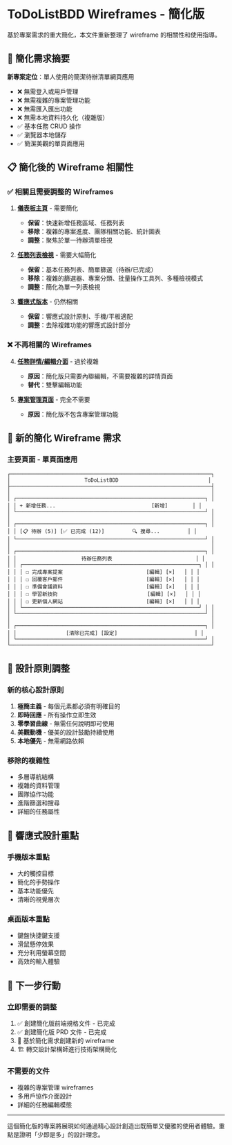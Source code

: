 # ToDoListBDD Wireframes - 簡化版

基於專案需求的重大簡化，本文件重新整理了 wireframe 的相關性和使用指導。

## 🎯 簡化需求摘要

**新專案定位**：單人使用的簡潔待辦清單網頁應用
- ❌ 無需登入或用戶管理
- ❌ 無需複雜的專案管理功能  
- ❌ 無需匯入匯出功能
- ❌ 無需本地資料持久化（複雜版）
- ✅ 基本任務 CRUD 操作
- ✅ 瀏覽器本地儲存
- ✅ 簡潔美觀的單頁面應用

## 📋 簡化後的 Wireframe 相關性

### ✅ 相關且需要調整的 Wireframes

1. **[儀表板主頁](./dashboard-desktop.md)** - 需要簡化
   - **保留**：快速新增任務區域、任務列表
   - **移除**：複雜的專案進度、團隊相關功能、統計圖表
   - **調整**：聚焦於單一待辦清單檢視

2. **[任務列表檢視](./task-list-desktop.md)** - 需要大幅簡化
   - **保留**：基本任務列表、簡單篩選（待辦/已完成）
   - **移除**：複雜的篩選器、專案分類、批量操作工具列、多種檢視模式
   - **調整**：簡化為單一列表檢視

3. **[響應式版本](./responsive-mobile-tablet.md)** - 仍然相關
   - **保留**：響應式設計原則、手機/平板適配
   - **調整**：去除複雜功能的響應式設計部分

### ❌ 不再相關的 Wireframes

4. **[任務詳情/編輯介面](./task-detail-modal.md)** - 過於複雜
   - **原因**：簡化版只需要內聯編輯，不需要複雜的詳情頁面
   - **替代**：雙擊編輯功能

5. **[專案管理頁面](./project-management.md)** - 完全不需要
   - **原因**：簡化版不包含專案管理功能

## 🎨 新的簡化 Wireframe 需求

### 主要頁面 - 單頁面應用

```
┌─────────────────────────────────────────────────────────────────┐
│                        ToDoListBDD                             │
├─────────────────────────────────────────────────────────────────┤
│                                                                 │
│ ┌─────────────────────────────────────────────────────────────┐ │
│ │ + 新增任務...                               [新增]        │ │
│ └─────────────────────────────────────────────────────────────┘ │
│                                                                 │
│ ┌─────────────────────────────────────────────────────────────┐ │
│ │ [📋 待辦 (5)] [✅ 已完成 (12)]         🔍 搜尋...         │ │
│ └─────────────────────────────────────────────────────────────┘ │
│                                                                 │
│ ┌─────────────────────────────────────────────────────────────┐ │
│ │                     待辦任務列表                           │ │
│ │ ┌─────────────────────────────────────────────────────────┐ │ │
│ │ │ ☐ 完成專案提案                           [編輯] [×]   │ │ │
│ │ │ ☐ 回覆客戶郵件                           [編輯] [×]   │ │ │
│ │ │ ☐ 準備會議資料                           [編輯] [×]   │ │ │
│ │ │ ☐ 學習新技術                             [編輯] [×]   │ │ │
│ │ │ ☐ 更新個人網站                           [編輯] [×]   │ │ │
│ │ └─────────────────────────────────────────────────────────┘ │ │
│ └─────────────────────────────────────────────────────────────┘ │
│                                                                 │
│ ┌─────────────────────────────────────────────────────────────┐ │
│ │                [清除已完成] [設定]                         │ │
│ └─────────────────────────────────────────────────────────────┘ │
└─────────────────────────────────────────────────────────────────┘
```

## 🔧 設計原則調整

### 新的核心設計原則
1. **極簡主義** - 每個元素都必須有明確目的
2. **即時回應** - 所有操作立即生效
3. **零學習曲線** - 無需任何說明即可使用
4. **美觀動機** - 優美的設計鼓勵持續使用
5. **本地優先** - 無需網路依賴

### 移除的複雜性
- 多層導航結構
- 複雜的資料管理
- 團隊協作功能
- 進階篩選和搜尋
- 詳細的任務屬性

## 📱 響應式設計重點

### 手機版本重點
- 大的觸控目標
- 簡化的手勢操作
- 基本功能優先
- 清晰的視覺層次

### 桌面版本重點
- 鍵盤快捷鍵支援
- 滑鼠懸停效果
- 充分利用螢幕空間
- 高效的輸入體驗

## 🚀 下一步行動

### 立即需要的調整
1. ✅ 創建簡化版前端規格文件 - 已完成
2. ✅ 創建簡化版 PRD 文件 - 已完成
3. 📝 基於簡化需求創建新的 wireframe
4. 🏗️ 轉交設計架構師進行技術架構簡化

### 不需要的文件
- 複雜的專案管理 wireframes
- 多用戶協作介面設計
- 詳細的任務編輯模態

---

這個簡化版的專案將展現如何通過精心設計創造出既簡單又優雅的使用者體驗。重點是證明「少即是多」的設計理念。